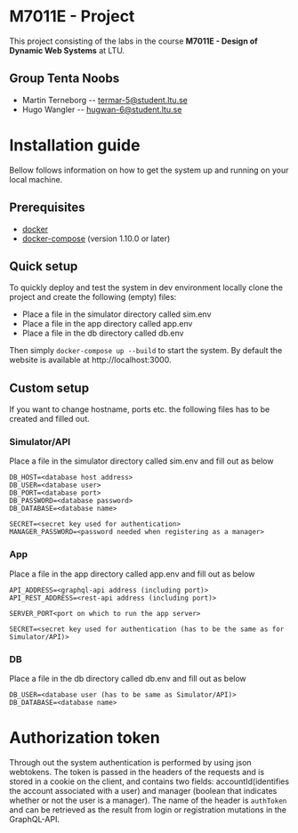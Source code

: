# M7011E - Project
This project consisting of the labs in the course **M7011E - Design of Dynamic Web Systems** at LTU.
## Group Tenta Noobs
- Martin Terneborg -- termar-5@student.ltu.se
- Hugo Wangler -- hugwan-6@student.ltu.se

# Installation guide
Bellow follows information on how to get the system up and running on your local machine.

## Prerequisites
- [docker](https://docs.docker.com/install/)
- [docker-compose](https://docs.docker.com/compose/install/) (version 1.10.0 or later)

## Quick setup
To quickly deploy and test the system in dev environment locally clone the project and create the following (empty) files:
- Place a file in the simulator directory called sim.env
- Place a file in the app directory called app.env
- Place a file in the db directory called db.env

Then simply `docker-compose up --build` to start the system. By default the website is available at http://localhost:3000.

## Custom setup
If you want to change hostname, ports etc. the following files has to be created and filled out.
### Simulator/API
Place a file in the simulator directory called sim.env and fill out as below
```
DB_HOST=<database host address>
DB_USER=<database user>
DB_PORT=<database port>
DB_PASSWORD=<database password>
DB_DATABASE=<database name>

SECRET=<secret key used for authentication>
MANAGER_PASSWORD=<password needed when registering as a manager>
```

### App
Place a file in the app directory called app.env and fill out as below
```
API_ADDRESS=<graphql-api address (including port)>
API_REST_ADDRESS=<rest-api address (including port)>

SERVER_PORT<port on which to run the app server>

SECRET=<secret key used for authentication (has to be the same as for Simulator/API)>
```

### DB
Place a file in the db directory called db.env and fill out as below
```
DB_USER=<database user (has to be same as Simulator/API)>
DB_DATABASE=<database name>
```

# Authorization token
Through out the system authentication is performed by using json webtokens. The token is passed in the headers of the requests and is stored in a cookie on the client, and contains two fields: accountId(identifies the account associated with a user) and manager (boolean that indicates whether or not the user is a manager). The name of the header is `authToken` and can be retrieved as the result from login or registration mutations in the GraphQL-API.
